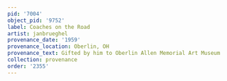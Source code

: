 ```yaml
---
pid: '7004'
object_pid: '9752'
label: Coaches on the Road
artist: janbrueghel
provenance_date: '1959'
provenance_location: Oberlin, OH
provenance_text: Gifted by him to Oberlin Allen Memorial Art Museum
collection: provenance
order: '2355'
---
```

